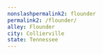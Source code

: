 ```yaml
---
﻿nonslashpermalink2: flounder
permalink2: /flounder/
alley: Flounder
city: Collierville
state: Tennessee
---
```

